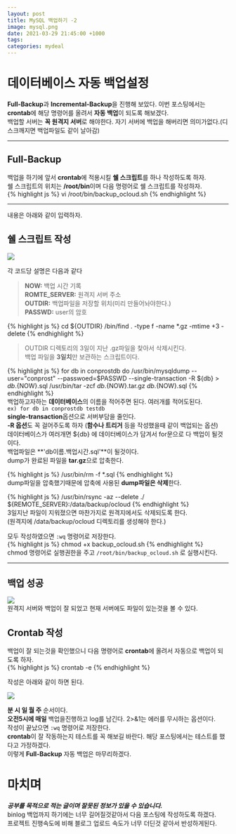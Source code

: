 ```yaml
---
layout: post
title: MySQL 백업하기 -2
image: mysql.png
date: 2021-03-29 21:45:00 +1000
tags:
categories: mydeal
---
```


# 데이터베이스 자동 백업설정  
**Full-Backup**과 **Incremental-Backup**을 진행해 보았다. 이번 포스팅에서는  
**crontab**에 해당 명령어를 올려서 **자동 백업**이 되도록 해보겠다.  
백업할 서버는 **꼭 원격지 서버**로 해야한다. 자기 서버에 백업을 해버리면 의미가없다.(디스크깨지면 백업파일도 같이 날아감)  

***
## Full-Backup  
백업을 하기에 앞서 **crontab**에 적용시킬 **쉘 스크립트**를 하나 작성하도록 하자.  
쉘 스크립트의 위치는 **/root/bin**이며 다음 명령어로 쉘 스크립트를 작성하자.  
{% highlight js %}
vi /root/bin/backup_ocloud.sh
{% endhighlight %}  

***

내용은 아래와 같이 입력하자.  

## 쉘 스크립트 작성  
![]({{site.baseurl}}/images/db/auto-createsh.PNG)  

각  코드당 설명은 다음과 같다  
>**NOW:** 백업 시간 기록   
>**ROMTE_SERVER:** 원격지 서버 주소  
>**OUTDIR:** 백업파일을 저장할 위치(미리 만들어놔야한다.)  
>**PASSWD:** user의 암호  

{% highlight js %}
cd ${OUTDIR}
/bin/find . -type f -name \*.gz -mtime +3 -delete
{% endhighlight %}  
> OUTDIR 디렉토리의 3일이 지난 .gz파일을 찾아서 삭제시킨다.  
백업 파일을 **3일치**만 보관하는 스크립트이다.  

{% highlight js %}
for db in conprostdb
do 
  /usr/bin/mysqldump --user="conprost" --passwoed=$PASSWD --single-transaction -R ${db} > ${db}.${NOW}.sql
  /usr/bin/tar -zcf ${db}.${NOW}.tar.gz ${db}.${NOW}.sql
{% endhighlight %}  
백업하고자하는 **데이터베이스**의 이름을 적어주면 된다. 여러개를 적어도된다.  
`ex) for db in conprostdb testdb `  
**single-transaction**옵션으로 서버부담을 줄인다.  
**-R 옵션**도 꼭 걸어주도록 하자 (**함수나 트리거** 등을 작성했을때 같이 백업되는 옵션)  
데이터베이스가 여러개면 ${db} 에 데이터베이스가 담겨서 for문으로 다 백업이 될것이다.  
백업파일은 **'db이름.백업시간.sql'**이 될것이다.    
dump가 완료된 파일을 **tar.gz**으로 압축한다.  

{% highlight js %}
/usr/bin/rm -f *.sql
{% endhighlight %}  
dump파일을 압축했기때문에 압축에 사용된 **dump파일은 삭제**한다.  

{% highlight js %}
/usr/bin/rsync -az --delete ./ ${REMOTE_SERVER}:/data/backup/ocloud
{% endhighlight %}  
3일지난 파일이 지워졌으면 마찬가지로 원격지에서도 삭제되도록 한다.  
(원격지에 /data/backup/ocloud 디렉토리를 생성해야 한다.)  

모두 작성하였으면 `:wq` 명령어로 저장한다.  
{% highlight js %}
chmod +x backup_ocloud.sh
{% endhighlight %}  
chmod 명령어로 실행권한을 주고 `/root/bin/backup_ocloud.sh` 로 실행시킨다.  
  
  ***
## 백업 성공  
![]({{site.baseurl}}/images/db/auto-remoteserver.PNG)   
원격지 서버와 백업이 잘 되었고 현재 서버에도 파일이 있는것을 볼 수 있다.  

## Crontab 작성

백업이 잘 되는것을 확인했으니 다음 명령어로 **crontab**에 올려서 자동으로 백업이 되도록 하자.  
{% highlight js %}
crontab -e
{% endhighlight %}  

작성은 아래와 같이 하면 된다.  

![]({{site.baseurl}}/images/db/auto-crontab.PNG)   

**분 시 일 월 주** 순서이다.   
**오전5시에 매일** 백업을진행하고 log를 남긴다. 2>&1는 에러를 무시하는 옵션이다.  
작성이 끝났으면 `:wq` 명령어로 저장한다.  
**crontab**이 잘 작동하는지 테스트를 꼭 해보길 바란다. 해당 포스팅에서는 테스트를 했다고 가정하겠다.  
이렇게 **Full-Backup** 자동 백업은 마무리하겠다.  

# 마치며  
___공부를 목적으로 적는 글이며 잘못된 정보가 있을 수 있습니다.___  
binlog 백업까지 하기에는 너무 길어질것같아서 다음 포스팅에 작성하도록 하겠다.  
프로젝트 진행속도에 비해 블로그 업로드 속도가 너무 더딘것 같아서 반성하게된다.  















